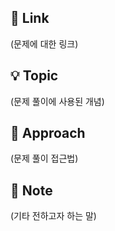 ## 🔗 Link
(문제에 대한 링크)

## 💡 Topic
(문제 풀이에 사용된 개념)

## 🔑 Approach
(문제 풀이 접근법)

## 📑 Note
(기타 전하고자 하는 말)
   
